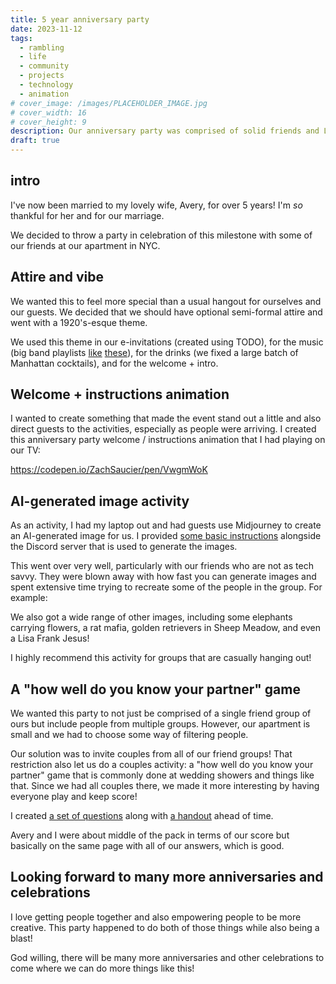 ```yaml
---
title: 5 year anniversary party
date: 2023-11-12
tags:
  - rambling
  - life
  - community
  - projects
  - technology
  - animation
# cover_image: /images/PLACEHOLDER_IMAGE.jpg
# cover_width: 16
# cover_height: 9
description: Our anniversary party was comprised of solid friends and Lisa Frank Jesus among other things.
draft: true
---
```


## intro

I've now been married to my lovely wife, Avery, for over 5 years! I'm _so_ thankful for her and for our marriage.

We decided to throw a party in celebration of this milestone with some of our friends at our apartment in NYC.

## Attire and vibe

We wanted this to feel more special than a usual hangout for ourselves and our guests. We decided that we should have optional semi-formal attire and went with a 1920's-esque theme.

We used this theme in our e-invitations (created using TODO), for the music (big band playlists [like](https://open.spotify.com/playlist/6wFujBaGABV58gfuWwbgrd?si=bc34cbe1d9d14417) [these](https://open.spotify.com/playlist/47AkrXkF5hWKwUvN3L3U0b?si=98d907bda9bb4914)), for the drinks (we fixed a large batch of Manhattan cocktails), and for the welcome + intro.

## Welcome + instructions animation

I wanted to create something that made the event stand out a little and also direct guests to the activities, especially as people were arriving. I created this anniversary party welcome / instructions animation that I had playing on our TV:

https://codepen.io/ZachSaucier/pen/VwgmWoK

## AI-generated image activity

As an activity, I had my laptop out and had guests use Midjourney to create an AI-generated image for us. I provided [some basic instructions](https://docs.google.com/document/d/1QosVRWplvjfsJP_eUwU3vzU7rREbn5EqPfYLoTW-AKA/edit#heading=h.tekmwjl2n1gt) alongside the Discord server that is used to generate the images.

This went over very well, particularly with our friends who are not as tech savvy. They were blown away with how fast you can generate images and spent extensive time trying to recreate some of the people in the group. For example:

<!-- Insert image and link other images -->

We also got a wide range of other images, including some elephants carrying flowers, a rat mafia, golden retrievers in Sheep Meadow, and even a Lisa Frank Jesus!

I highly recommend this activity for groups that are casually hanging out!

## A "how well do you know your partner" game

We wanted this party to not just be comprised of a single friend group of ours but include people from multiple groups. However, our apartment is small and we had to choose some way of filtering people.

Our solution was to invite couples from all of our friend groups! That restriction also let us do a couples activity: a "how well do you know your partner" game that is commonly done at wedding showers and things like that. Since we had all couples there, we made it more interesting by having everyone play and keep score!

I created [a set of questions](https://docs.google.com/document/d/1pYFNzs1oAm9Ug2DHKSdqwS9LGaFIzG70Pe3xKBU9yi0/edit) along with [a handout](https://docs.google.com/document/d/1Y1z1rK80vUYA4f9TvNc-C71We50rVpD1fFNk6s5CDQw/edit) ahead of time.

Avery and I were about middle of the pack in terms of our score but basically on the same page with all of our answers, which is good.

## Looking forward to many more anniversaries and celebrations

I love getting people together and also empowering people to be more creative. This party happened to do both of those things while also being a blast!

God willing, there will be many more anniversaries and other celebrations to come where we can do more things like this!
